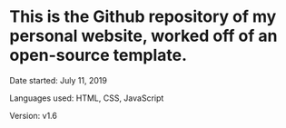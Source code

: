 # This is the Github repository of my personal website, worked off of an open-source template. 



Date started: July 11, 2019

Languages used: HTML, CSS, JavaScript

Version: v1.6